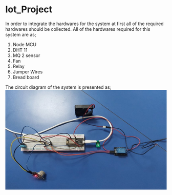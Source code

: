 # Iot_Project
In order to integrate the hardwares for the system at first all of the required hardwares should be collected. All of the hardwares required for this system are as;
1.	Node MCU
2.	DHT 11
3.	MQ 2 sensor
4. Fan
5. Relay 
6. Jumper Wires
7. Bread board

The circuit diagram of the system is presented as;
![Getting Started](./Block_diagram.jpg)
